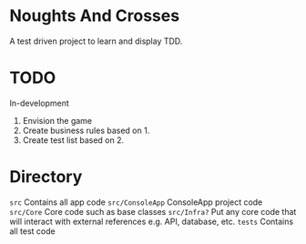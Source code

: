 # Noughts And Crosses

A test driven project to learn and display TDD.

# TODO

In-development

1. Envision the game
2. Create business rules based on 1.
3. Create test list based on 2.

# Directory

`src` Contains all app code
`src/ConsoleApp` ConsoleApp project code
`src/Core` Core code such as base classes
`src/Infra?` Put any core code that will interact with external references e.g. API, database, etc.
`tests` Contains all test code
